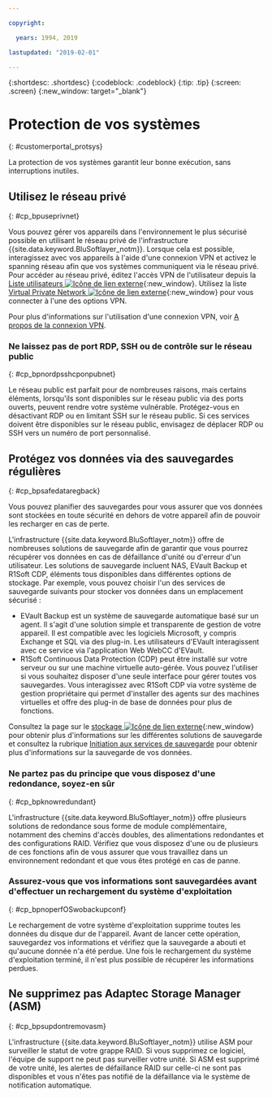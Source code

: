 ```yaml
---

copyright:

  years: 1994, 2019

lastupdated: "2019-02-01"

---
```


{:shortdesc: .shortdesc}
{:codeblock: .codeblock}
{:tip: .tip}
{:screen: .screen}
{:new_window: target="_blank"}


# Protection de vos systèmes
{: #customerportal_protsys}

La protection de vos systèmes garantit leur bonne exécution, sans interruptions inutiles.

## Utilisez le réseau privé
{: #cp_bpuseprivnet}

Vous pouvez gérer vos appareils dans l'environnement le plus sécurisé possible en utilisant le réseau privé de l'infrastructure {{site.data.keyword.BluSoftlayer_notm}}. Lorsque cela est possible, interagissez avec vos appareils à l'aide d'une connexion VPN et activez le spanning réseau afin que vos systèmes communiquent via le réseau privé. Pour accéder au réseau privé, éditez l'accès VPN de l'utilisateur depuis la [Liste utilisateurs ![Icône de lien externe](../icons/launch-glyph.svg)](https://control.softlayer.com/account/user/list){:new_window}. Utilisez la liste [Virtual Private Network ![Icône de lien externe](../icons/launch-glyph.svg)](http://www.softlayer.com/vpn-access){:new_window} pour vous connecter à l'une des options VPN.

Pour plus d'informations sur l'utilisation d'une connexion VPN, voir [A propos de la connexion VPN](/docs/infrastructure/iaas-vpn/about-vpn.html).

### Ne laissez pas de port RDP, SSH ou de contrôle sur le réseau public
{: #cp_bpnordpsshcponpubnet}

Le réseau public est parfait pour de nombreuses raisons, mais certains éléments, lorsqu'ils sont disponibles sur le réseau public via des ports ouverts, peuvent rendre votre système vulnérable. Protégez-vous en désactivant RDP ou en limitant SSH sur le réseau public. Si ces services doivent être disponibles sur le réseau public, envisagez de déplacer RDP ou SSH vers un numéro de port personnalisé.

## Protégez vos données via des sauvegardes régulières
{: #cp_bpsafedataregback}

Vous pouvez planifier des sauvegardes pour vous assurer que vos données sont stockées en toute sécurité en dehors de votre appareil afin de pouvoir les recharger en cas de perte.

L'infrastructure {{site.data.keyword.BluSoftlayer_notm}} offre de nombreuses solutions de sauvegarde afin de garantir que vous pourrez récupérer vos données en cas de défaillance d'unité ou d'erreur d'un utilisateur. Les solutions de sauvegarde incluent NAS, EVault Backup et R1Soft CDP, éléments tous disponibles dans différentes options de stockage.
Par exemple, vous pouvez choisir l'un des services de sauvegarde suivants pour stocker vos données dans un emplacement sécurisé :
  * EVault Backup est un système de sauvegarde automatique basé sur un agent. Il s'agit d'une solution simple et transparente de gestion de votre appareil. Il est compatible avec les logiciels Microsoft, y compris Exchange et SQL via des plug-in. Les utilisateurs d'EVault interagissent avec ce service via l'application Web WebCC d'EVault.
  * R1Soft Continuous Data Protection (CDP) peut être installé sur votre serveur ou sur une machine virtuelle auto-gérée. Vous pouvez l'utiliser si vous souhaitez disposer d'une seule interface pour gérer toutes vos sauvegardes. Vous interagissez avec R1Soft CDP via votre système de gestion propriétaire qui permet d'installer des agents sur des machines virtuelles et offre des plug-in de base de données pour plus de fonctions.

 Consultez la page sur le [stockage ![Icône de lien externe](../icons/launch-glyph.svg)](http://www.softlayer.com/services/storagelayer/){:new_window} pour obtenir plus d'informations sur les différentes solutions de sauvegarde et consultez la rubrique [Initiation aux services de sauvegarde](/docs/infrastructure/Backup/index.html) pour obtenir plus d'informations sur la sauvegarde de vos données.

### Ne partez pas du principe que vous disposez d'une redondance, soyez-en sûr
{: #cp_bpknowredundant}

L'infrastructure {{site.data.keyword.BluSoftlayer_notm}} offre plusieurs solutions de redondance sous forme de module complémentaire, notamment des chemins d'accès doubles, des alimentations redondantes et des configurations RAID. Vérifiez que vous disposez d'une ou de plusieurs de ces fonctions afin de vous assurer que vous travaillez dans un environnement redondant et que vous êtes protégé en cas de panne.

### Assurez-vous que vos informations sont sauvegardées avant d'effectuer un rechargement du système d'exploitation
{: #cp_bpnoperfOSwobackupconf}

Le rechargement de votre système d'exploitation supprime toutes les données du disque dur de l'appareil. Avant de lancer cette opération, sauvegardez vos informations et vérifiez que la sauvegarde a abouti et qu'aucune donnée n'a été perdue. Une fois le rechargement du système d'exploitation terminé, il n'est plus possible de récupérer les informations perdues.

## Ne supprimez pas Adaptec Storage Manager (ASM)
{: #cp_bpsupdontremovasm}

 L'infrastructure {{site.data.keyword.BluSoftlayer_notm}} utilise ASM pour surveiller le statut de votre grappe RAID. Si vous supprimez ce logiciel, l'équipe de support ne peut pas surveiller votre unité. Si ASM est supprimé de votre unité, les alertes de défaillance RAID sur celle-ci ne sont pas disponibles et vous n'êtes pas notifié de la défaillance via le système de notification automatique.
